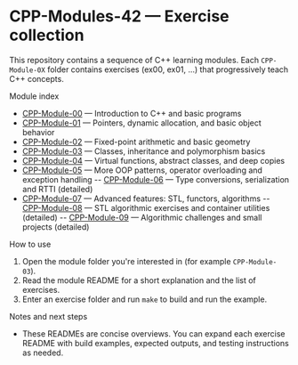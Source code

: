 # CPP-Modules-42 — Exercise collection

This repository contains a sequence of C++ learning modules. Each `CPP-Module-0X` folder contains exercises (ex00, ex01, ...) that progressively teach C++ concepts.

Module index

- [CPP-Module-00](CPP-Module-00/README.md) — Introduction to C++ and basic programs
- [CPP-Module-01](CPP-Module-01/README.md) — Pointers, dynamic allocation, and basic object behavior
- [CPP-Module-02](CPP-Module-02/README.md) — Fixed-point arithmetic and basic geometry
- [CPP-Module-03](CPP-Module-03/README.md) — Classes, inheritance and polymorphism basics
- [CPP-Module-04](CPP-Module-04/README.md) — Virtual functions, abstract classes, and deep copies
- [CPP-Module-05](CPP-Module-05/README.md) — More OOP patterns, operator overloading and exception handling
-- [CPP-Module-06](CPP-Module-06/README.md) — Type conversions, serialization and RTTI (detailed)
- [CPP-Module-07](CPP-Module-07/README.md) — Advanced features: STL, functors, algorithms
-- [CPP-Module-08](CPP-Module-08/README.md) — STL algorithmic exercises and container utilities (detailed)
-- [CPP-Module-09](CPP-Module-09/README.md) — Algorithmic challenges and small projects (detailed)

How to use

1. Open the module folder you're interested in (for example `CPP-Module-03`).
2. Read the module README for a short explanation and the list of exercises.
3. Enter an exercise folder and run `make` to build and run the example.

Notes and next steps

- These READMEs are concise overviews. You can expand each exercise README with build examples, expected outputs, and testing instructions as needed.
